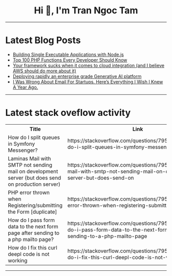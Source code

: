 <h1 align="center">Hi 👋, I'm Tran Ngoc Tam</h1>

---

# Latest Blog Posts 
<!-- BLOG-POST-LIST:START -->
- [Building Single Executable Applications with Node.js](https://dev.to/this-is-learning/building-single-executable-applications-with-nodejs-16k3)
- [Top 100 PHP Functions Every Developer Should Know](https://dev.to/robin-ivi/top-100-php-functions-every-developer-should-know-1ecg)
- [Your framework sucks when it comes to cloud integration &lpar;and I believe AWS should do more about it&rpar;](https://dev.to/aws-builders/your-framework-sucks-when-it-comes-to-cloud-integration-and-i-believe-aws-should-do-more-about-it-oj7)
- [Deploying rapidly an enterprise grade Generative AI platform](https://dev.to/aairom/deploying-rapidly-an-enterprise-grade-generative-ai-platform-2p98)
- [I Was Wrong About Email For Startups. Here’s Everything I Wish I Knew A Year Ago.](https://dev.to/prithwish_nath/i-was-wrong-about-email-for-startups-heres-everything-i-wish-i-knew-a-year-ago-4h63)
<!-- BLOG-POST-LIST:END -->

---

# Latest stack oveflow activity
<table>
  <tr><th>Title</th><th>Link</th></tr>
  <!-- STACKOVERFLOW:START --><tr><td>How do I split queues in Symfony Messenger?</td><td>https://stackoverflow.com/questions/79514207/how-do-i-split-queues-in-symfony-messenger</td></tr><tr><td>Laminas Mail with SMTP not sending mail on development server &lpar;but does send on production server&rpar;</td><td>https://stackoverflow.com/questions/79514198/laminas-mail-with-smtp-not-sending-mail-on-development-server-but-does-send-on</td></tr><tr><td>PHP error thrown when Registering/submitting the Form [duplicate]</td><td>https://stackoverflow.com/questions/79514179/php-error-thrown-when-registering-submitting-the-form</td></tr><tr><td>How do I pass form data to the next form page after sending to a php mailto page?</td><td>https://stackoverflow.com/questions/79513736/how-do-i-pass-form-data-to-the-next-form-page-after-sending-to-a-php-mailto-page</td></tr><tr><td>How do I fix this curl deepl code is not working</td><td>https://stackoverflow.com/questions/79513656/how-do-i-fix-this-curl-deepl-code-is-not-working</td></tr><!-- STACKOVERFLOW:END -->
</table>

---


